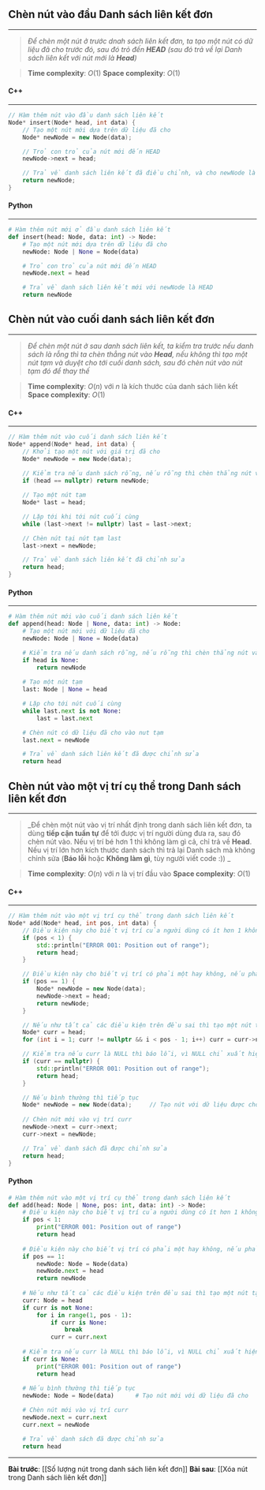 ## Chèn nút vào đầu Danh sách liên kết đơn
---
> _Để chèn một nút ở trước dnah sách liên kết đơn, ta tạo một nút có dữ liệu đã cho trước đó, sau đó trỏ đến **HEAD** (sau đó trả về lại Danh sách liên kết với nút mới là **Head**)_

> **Time complexity**: $O(1)$
> **Space complexity**: $O(1)$

#### C++
---
``` cpp
// Hàm thêm nút vào đầu danh sách liên kết
Node* insert(Node* head, int data) {
    // Tạo một nút mới dựa trên dữ liệu đã cho
    Node* newNode = new Node(data);

    // Trỏ con trỏ của nút mới đến HEAD
    newNode->next = head;

    // Trả về danh sách liên kết đã điều chỉnh, và cho newNode là HEAD mới của nh sách
    return newNode;
}
```
#### Python
---
``` python
# Hàm thêm nút mới ở đầu danh sách liên kết
def insert(head: Node, data: int) -> Node:
	# Tạo một nút mới dựa trên dữ liệu đã cho
	newNode: Node | None = Node(data)

	# Trỏ con trỏ của nút mới đến HEAD
	newNode.next = head

	# Trả về danh sách liên kết mới với newNode là HEAD
	return newNode
```

## Chèn nút vào cuối danh sách liên kết đơn
---
> _Để chèn một nút ở sau danh sách liên kết, ta kiểm tra trước nếu danh sách là rỗng thì ta chèn thẳng nút vào **Head**, nếu không thì tạo một nút tạm và duyệt cho tới cuối danh sách, sau đó chèn nút vào nút tạm đó để thay thế_

> **Time complexity**: $O(n)$ với $n$ là kích thước của danh sách liên kết
> **Space complexity**: $O(1)$

#### C++
---
``` cpp
// Hàm thêm nút vào cuối danh sách liên kết
Node* append(Node* head, int data) {
    // Khởi tạo một nút với giá trị đã cho
    Node* newNode = new Node(data);
    
    // Kiểm tra nếu danh sách rỗng, nếu rỗng thì chèn thẳng nút vào HEAD và ngắt hàm
    if (head == nullptr) return newNode;

    // Tạo một nút tạm
    Node* last = head;

    // Lặp tới khi tới nút cuối cùng
    while (last->next != nullptr) last = last->next;

    // Chèn nút tại nút tạm last
    last->next = newNode;

    // Trả về danh sách liên kết đã chỉnh sửa
    return head;
}
```
#### Python
---
``` python
# Hàm thêm nút mới vào cuối danh sách liên kết
def append(head: Node | None, data: int) -> Node:
	# Tạo một nút mới với dữ liệu đã cho
	newNode: Node | None = Node(data)

	# Kiểm tra nếu danh sách rỗng, nếu rỗng thì chèn thẳng nút vào HEAD và ngắt hàm
	if head is None:
		return newNode
	
	# Tạo một nút tạm
	last: Node | None = head

	# Lặp cho tới nút cuối cùng
	while last.next is not None:
		last = last.next

	# Chèn nút có dữ liệu đã cho vào nut tạm
	last.next = newNode

	# Trả về danh sách liên kết đã được chỉnh sửa
	return head
```

## Chèn nút vào một vị trí cụ thể trong Danh sách liên kết đơn
---
> _Để chèn một nút vào vị trí nhất định trong danh sách liên kết đơn, ta dùng **tiếp cận tuần tự** để tới được vị trí người dùng đưa ra, sau đó chèn nút vào. Nếu vị trí bé hơn 1 thì không làm gì cả, chỉ trả về **Head**. Nếu vị trí lớn hơn kích thước danh sách thì trả lại Danh sách mà không chỉnh sửa (**Báo lỗi** hoặc **Không làm gì**, tùy người viết code :)) _

> **Time complexity**: $O(n)$ với $n$ là vị trí đầu vào
> **Space complexity**: $O(1)$

#### C++
---
``` cpp
// Hàm thêm nút vào một vị trí cụ thể trong danh sách liên kết
Node* add(Node* head, int pos, int data) {
    // Điều kiện này cho biết vị trí của người dùng có ít hơn 1 không, nếu có thì báo lỗi
    if (pos < 1) {
        std::println("ERROR 001: Position out of range");
        return head;
    }

    // Điều kiện này cho biết vị trí có phải một hay không, nếu phải thì thao tác giống với thêm nút vào đầu danh sách liên kết
    if (pos == 1) {
        Node* newNode = new Node(data);
        newNode->next = head;
        return newNode;
    }

    // Nếu như tất cả các điều kiện trên đều sai thì tạo một nút tạm duyệt tới vị trí mà người dùng đưa ra
    Node* curr = head;
    for (int i = 1; curr != nullptr && i < pos - 1; i++) curr = curr->next;

    // Kiểm tra nếu curr là NULL thì báo lỗi, vì NULL chỉ xuất hiện ở cuối cùng danh sách
    if (curr == nullptr) {
        std::println("ERROR 001: Position out of range");
        return head;
    }

    // Nếu bình thường thì tiếp tục
    Node* newNode = new Node(data);     // Tạo nút với dữ liệu được cho
    
    // Chèn nút mới vào vị trí curr
    newNode->next = curr->next;
    curr->next = newNode;

    // Trả về danh sách đã được chỉnh sửa
    return head;
}
```
#### Python
``` python
# Hàm thêm nút vào một vị trí cụ thể trong danh sách liên kết
def add(head: Node | None, pos: int, data: int) -> Node:
	# Điều kiện này cho biết vị trí của người dùng có ít hơn 1 không, nếu có thì báo lỗi
	if pos < 1:
		print("ERROR 001: Position out of range")
		return head
	
	# Điều kiện này cho biết vị trí có phải một hay không, nếu phải thì thao tác giống với thêm nút vào đầu danh sách liên kết
	if pos == 1:
		newNode: Node = Node(data)
		newNode.next = head
		return newNode
	
	# Nếu như tất cả các điều kiện trên đều sai thì tạo một nút tạm duyệt tới vị trí mà người dùng đưa ra
	curr: Node = head
	if curr is not None:
		for i in range(1, pos - 1):
			if curr is None:
				break
			curr = curr.next
	
	# Kiểm tra nếu curr là NULL thì báo lỗi, vì NULL chỉ xuất hiện ở cuối cùng danh sách
	if curr is None:
		print("ERROR 001: Position out of range")
		return head
	
	# Nếu bình thường thì tiếp tục
	newNode: Node = Node(data)		# Tạo nút mới với dữ liệu đã cho

	# Chèn nút mới vào vị trí curr
	newNode.next = curr.next
	curr.next = newNode

	# Trả về danh sách đã được chỉnh sửa
	return head
```
---
**Bài trước**: [[Số lượng nút trong danh sách liên kết đơn]]
**Bài sau**: [[Xóa nút trong Danh sách liên kết đơn]]